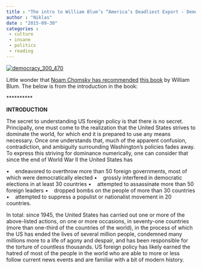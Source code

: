 ```yaml
---
title : "The intro to William Blum’s “America’s Deadliest Export - Democracy”"
author : "Niklas"
date : "2015-09-30"
categories : 
 - culture
 - insane
 - politics
 - reading
---
```


[![democracy_300_470](https://niklasblog.com/wp-content/democracy_300_470.jpg)](https://niklasblog.com/wp-content/democracy_300_470.jpg)

Little wonder that [Noam Chomsky has recommended](http://noam-chomsky.tumblr.com/post/129793961317/a-list-of-90-books-that-noam-chomsky-positively) [this book](http://williamblum.org/books/americas-deadliest-export) by William Blum. The below is from the introduction in the book:

\*\*\*\*\*\*\*\*\*\*

**INTRODUCTION**

The secret to understanding US foreign policy is that there is no secret. Principally, one must come to the realization that the United States strives to dominate the world, for which end it is prepared to use any means necessary. Once one understands that, much of the apparent confusion, contradiction, and ambiguity surrounding Washington’s policies fades away. To express this striving for dominance numerically, one can consider that since the end of World War II the United States has

•    endeavored to overthrow more than 50 foreign governments, most of which were democratically elected •    grossly interfered in democratic elections in at least 30 countries •    attempted to assassinate more than 50 foreign leaders •    dropped bombs on the people of more than 30 countries •    attempted to suppress a populist or nationalist movement in 20 countries.

In total: since 1945, the United States has carried out one or more of the above-listed actions, on one or more occasions, in seventy-one countries (more than one-third of the countries of the world), in the process of which the US has ended the lives of several million people, condemned many millions more to a life of agony and despair, and has been responsible for the torture of countless thousands. US foreign policy has likely earned the hatred of most of the people in the world who are able to more or less follow current news events and are familiar with a bit of modern history.
